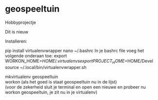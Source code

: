 # geospeeltuin
Hobbyprojectje 


Dit is nieuw

Installeren:

pip install virtualenvwrapper
nano ~/.bashrc
In je bashrc file voeg het volgende onderaan toe: 
export WORKON_HOME=$HOME/.virtualenvs                                      
export PROJECT_HOME=$HOME/Devel                                                
source ~/.local/bin/virtualenvwrapper.sh                                       

mkvirtualenv geospeeltuin                                             
workon (als het goed is staat geospeeltuin nu in de lijst)                        
(voor de zekerheid sluit je terminal en open een nieuwe en probeer nu workon geospeeltuin, je zit nu in je virtualenv)
